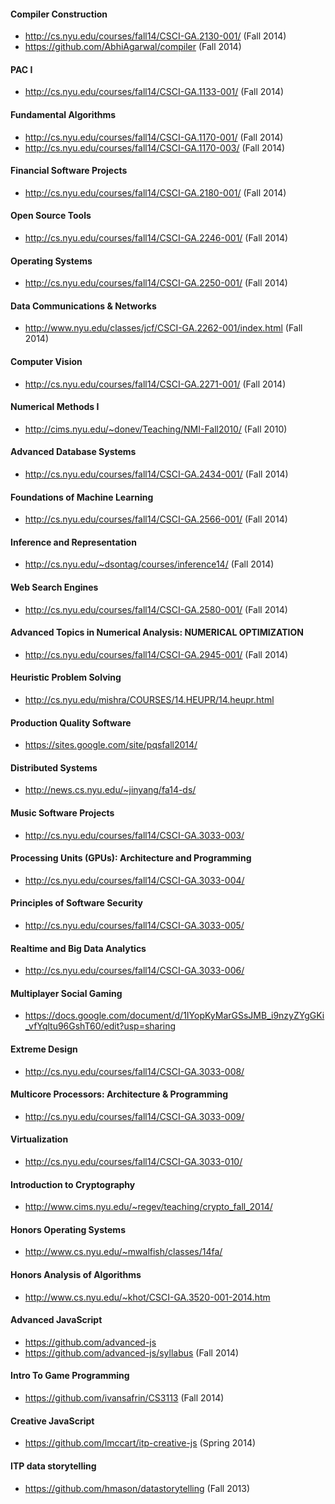 #### Compiler Construction

- http://cs.nyu.edu/courses/fall14/CSCI-GA.2130-001/ (Fall 2014)
- https://github.com/AbhiAgarwal/compiler (Fall 2014)

#### PAC I

- http://cs.nyu.edu/courses/fall14/CSCI-GA.1133-001/ (Fall 2014)

#### Fundamental Algorithms

- http://cs.nyu.edu/courses/fall14/CSCI-GA.1170-001/ (Fall 2014)
- http://cs.nyu.edu/courses/fall14/CSCI-GA.1170-003/ (Fall 2014)

#### Financial Software Projects

- http://cs.nyu.edu/courses/fall14/CSCI-GA.2180-001/ (Fall 2014)

#### Open Source Tools

- http://cs.nyu.edu/courses/fall14/CSCI-GA.2246-001/ (Fall 2014)

#### Operating Systems

- http://cs.nyu.edu/courses/fall14/CSCI-GA.2250-001/ (Fall 2014)

#### Data Communications & Networks

- http://www.nyu.edu/classes/jcf/CSCI-GA.2262-001/index.html (Fall 2014)

#### Computer Vision

- http://cs.nyu.edu/courses/fall14/CSCI-GA.2271-001/ (Fall 2014)

#### Numerical Methods I

- http://cims.nyu.edu/~donev/Teaching/NMI-Fall2010/ (Fall 2010)

#### Advanced Database Systems

- http://cs.nyu.edu/courses/fall14/CSCI-GA.2434-001/ (Fall 2014)

#### Foundations of Machine Learning

- http://cs.nyu.edu/courses/fall14/CSCI-GA.2566-001/ (Fall 2014)

#### Inference and Representation

- http://cs.nyu.edu/~dsontag/courses/inference14/ (Fall 2014)

#### Web Search Engines

- http://cs.nyu.edu/courses/fall14/CSCI-GA.2580-001/ (Fall 2014)

#### Advanced Topics in Numerical Analysis: NUMERICAL OPTIMIZATION

- http://cs.nyu.edu/courses/fall14/CSCI-GA.2945-001/ (Fall 2014)

#### Heuristic Problem Solving

- http://cs.nyu.edu/mishra/COURSES/14.HEUPR/14.heupr.html

#### Production Quality Software

- https://sites.google.com/site/pqsfall2014/

#### Distributed Systems

- http://news.cs.nyu.edu/~jinyang/fa14-ds/

#### Music Software Projects

- http://cs.nyu.edu/courses/fall14/CSCI-GA.3033-003/

#### Processing Units (GPUs): Architecture and Programming

- http://cs.nyu.edu/courses/fall14/CSCI-GA.3033-004/

#### Principles of Software Security

- http://cs.nyu.edu/courses/fall14/CSCI-GA.3033-005/

#### Realtime and Big Data Analytics

- http://cs.nyu.edu/courses/fall14/CSCI-GA.3033-006/

#### Multiplayer Social Gaming

- https://docs.google.com/document/d/1IYopKyMarGSsJMB_i9nzyZYgGKi_vfYqltu96GshT60/edit?usp=sharing

#### Extreme Design

- http://cs.nyu.edu/courses/fall14/CSCI-GA.3033-008/

#### Multicore Processors: Architecture & Programming

- http://cs.nyu.edu/courses/fall14/CSCI-GA.3033-009/

#### Virtualization

- http://cs.nyu.edu/courses/fall14/CSCI-GA.3033-010/

#### Introduction to Cryptography

- http://www.cims.nyu.edu/~regev/teaching/crypto_fall_2014/

#### Honors Operating Systems

- http://www.cs.nyu.edu/~mwalfish/classes/14fa/

#### Honors Analysis of Algorithms

- http://www.cs.nyu.edu/~khot/CSCI-GA.3520-001-2014.htm

#### Advanced JavaScript

- https://github.com/advanced-js
- https://github.com/advanced-js/syllabus (Fall 2014)

#### Intro To Game Programming

- https://github.com/ivansafrin/CS3113 (Fall 2014)

#### Creative JavaScript

- https://github.com/lmccart/itp-creative-js (Spring 2014)

#### ITP data storytelling

- https://github.com/hmason/datastorytelling (Fall 2013)
